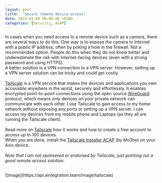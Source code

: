 ```yaml
---
layout: post
title:  "Secure remote device access"
date: 2023-03-08 00:00:00 +0200
categories: [Security, ACAP]
---
```


In cases when you need access to a remote device such as a camera, there are several ways to do this.  One way is to expose the camera to Internet with a public IP address, often by poking a hole in the firewall.  Not a recommended option.  People do this when they do not know better and underestimate the risk with Internet-facing devices (even with a strong password and using HTTPS).  
A better solution is a VPN connection to a VPN server.  However, setting up a VPN server solution can be tricky and could get costly.
 \
 \
[Tailscale](https://tailscale.com/) is a VPN service that makes the devices and applications you own accessible anywhere in the world, securely and effortlessly. It enables encrypted point-to-point connections using the open source [WireGuard](https://www.wireguard.com/) protocol, which means only devices on your private network can communicate with each other.  I use Tailscale to gain access to my home network without exposing any ports or setting up a VPN server.  I can access my devices from my mobile phone and Laptops (as they all are running the Tailscale client).
 \
 \
 Read more on [Tailscale](https://tailscale.com/) how it works and how to create a free account to access up to 100 devices.\
 When you are done, install the [Tailscale Installer ACAP](https://github.com/Mo3he/Axis_Cam_Tailscale) (by Mo3he) on your Axis device.  
 \
_Note that I am not sponsered or endorsed by Tailscale, just pointing out a good remote access solution._

<br/>
![image](https://api.aintegration.team/image/tailscale)
